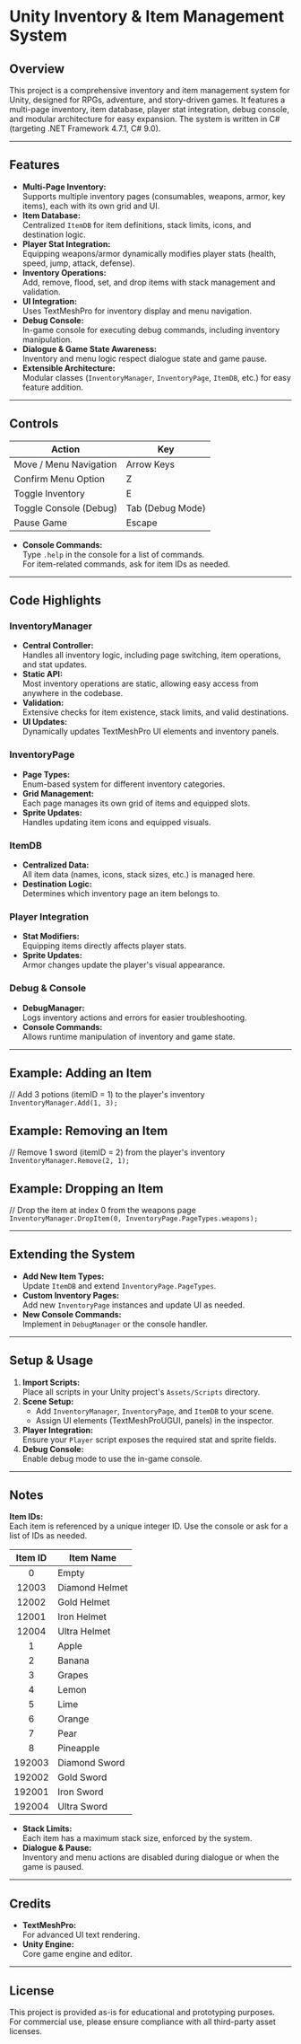 # Unity Inventory & Item Management System

## Overview

This project is a comprehensive inventory and item management system for Unity, designed for RPGs, adventure, and story-driven games. It features a multi-page inventory, item database, player stat integration, debug console, and modular architecture for easy expansion. The system is written in C# (targeting .NET Framework 4.7.1, C# 9.0).

---

## Features

- **Multi-Page Inventory:**  
  Supports multiple inventory pages (consumables, weapons, armor, key items), each with its own grid and UI.
- **Item Database:**  
  Centralized `ItemDB` for item definitions, stack limits, icons, and destination logic.
- **Player Stat Integration:**  
  Equipping weapons/armor dynamically modifies player stats (health, speed, jump, attack, defense).
- **Inventory Operations:**  
  Add, remove, flood, set, and drop items with stack management and validation.
- **UI Integration:**  
  Uses TextMeshPro for inventory display and menu navigation.
- **Debug Console:**  
  In-game console for executing debug commands, including inventory manipulation.
- **Dialogue & Game State Awareness:**  
  Inventory and menu logic respect dialogue state and game pause.
- **Extensible Architecture:**  
  Modular classes (`InventoryManager`, `InventoryPage`, `ItemDB`, etc.) for easy feature addition.

---  

## Controls

| Action                | Key                |  
|-----------------------|--------------------|  
| Move / Menu Navigation| Arrow Keys         |  
| Confirm Menu Option   | Z                  |  
| Toggle Inventory      | E                  |  
| Toggle Console (Debug)| Tab (Debug Mode)   |  
| Pause Game            | Escape             |  

- **Console Commands:**  
  Type `.help` in the console for a list of commands.    
  For item-related commands, ask for item IDs as needed.

---  

## Code Highlights

### InventoryManager

- **Central Controller:**  
  Handles all inventory logic, including page switching, item operations, and stat updates.
- **Static API:**  
  Most inventory operations are static, allowing easy access from anywhere in the codebase.
- **Validation:**  
  Extensive checks for item existence, stack limits, and valid destinations.
- **UI Updates:**  
  Dynamically updates TextMeshPro UI elements and inventory panels.

### InventoryPage

- **Page Types:**  
  Enum-based system for different inventory categories.
- **Grid Management:**  
  Each page manages its own grid of items and equipped slots.
- **Sprite Updates:**    
  Handles updating item icons and equipped visuals.

### ItemDB

- **Centralized Data:**  
  All item data (names, icons, stack sizes, etc.) is managed here.
- **Destination Logic:**  
  Determines which inventory page an item belongs to.

### Player Integration

- **Stat Modifiers:**  
  Equipping items directly affects player stats.
- **Sprite Updates:**    
  Armor changes update the player's visual appearance.

### Debug & Console

- **DebugManager:**  
  Logs inventory actions and errors for easier troubleshooting.
- **Console Commands:**    
  Allows runtime manipulation of inventory and game state.

---

## Example: Adding an Item
// Add 3 potions (itemID = 1) to the player's inventory  
`InventoryManager.Add(1, 3);`


## Example: Removing an Item
// Remove 1 sword (itemID = 2) from the player's inventory  
`InventoryManager.Remove(2, 1);`


## Example: Dropping an Item
// Drop the item at index 0 from the weapons page
`InventoryManager.DropItem(0, InventoryPage.PageTypes.weapons);`


---

## Extending the System

- **Add New Item Types:**  
  Update `ItemDB` and extend `InventoryPage.PageTypes`.
- **Custom Inventory Pages:**  
  Add new `InventoryPage` instances and update UI as needed.
- **New Console Commands:**  
  Implement in `DebugManager` or the console handler.

---

## Setup & Usage

1. **Import Scripts:**  
   Place all scripts in your Unity project's `Assets/Scripts` directory.
2. **Scene Setup:**
    - Add `InventoryManager`, `InventoryPage`, and `ItemDB` to your scene.
    - Assign UI elements (TextMeshProUGUI, panels) in the inspector.
3. **Player Integration:**  
   Ensure your `Player` script exposes the required stat and sprite fields.
4. **Debug Console:**  
   Enable debug mode to use the in-game console.

---

## Notes

 **Item IDs:**  
  Each item is referenced by a unique integer ID. Use the console or ask for a list of IDs as needed.  

  | Item ID | Item Name      |  
  |:-------:|----------------|  
  |    0    | Empty          |  
  |  12003  | Diamond Helmet |  
  |  12002  | Gold Helmet    |  
  |  12001  | Iron Helmet    |  
  |  12004  | Ultra Helmet   |
  |    1    | Apple          |
  |    2    | Banana         |
  |    3    | Grapes         |
  |    4    | Lemon          |
  |    5    | Lime           |
  |    6    | Orange         |
  |    7    | Pear           |
  |    8    | Pineapple      |
  | 192003  | Diamond Sword  |
  | 192002  | Gold Sword     |
  | 192001  | Iron Sword     |
  | 192004  | Ultra Sword    |  

- **Stack Limits:**  
  Each item has a maximum stack size, enforced by the system.
- **Dialogue & Pause:**  
  Inventory and menu actions are disabled during dialogue or when the game is paused.

---

## Credits

- **TextMeshPro:**  
  For advanced UI text rendering.
- **Unity Engine:**  
  Core game engine and editor.

---

## License

This project is provided as-is for educational and prototyping purposes.  
For commercial use, please ensure compliance with all third-party asset licenses.